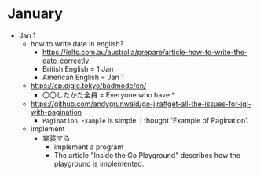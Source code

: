 # January
* Jan 1
  * how to write date in english?
    * https://ielts.com.au/australia/prepare/article-how-to-write-the-date-correctly
    * British English = 1 Jan
    * American English = Jan 1
  * https://cp.digle.tokyo/badmode/en/
    * 〇〇したかた全員 = Everyone who have *
  * https://github.com/andygrunwald/go-jira#get-all-the-issues-for-jql-with-pagination
    * `Pagination Example` is simple. I thought 'Example of Pagination'.
  * implement
    * 実装する
      * implement a program 
      * The article "Inside the Go Playground" describes how the playground is implemented.